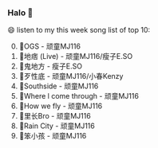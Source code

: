 

### Halo 👋

😄 listen to my this week song list of top 10:

0. 🌈OGS - 顽童MJ116
1. 🌈地痞 (Live) - 顽童MJ116/瘦子E.SO
2. 🌈鬼地方 - 瘦子E.SO
3. 🌈歹性底 - 顽童MJ116/小春Kenzy
4. 🌈Southside - 顽童MJ116
5. 🌈Where l come through - 顽童MJ116
6. 🌈How we fly - 顽童MJ116
7. 🌈里长Bro - 顽童MJ116
8. 🌈Rain City - 顽童MJ116
9. 🌈笨小孩 - 顽童MJ116

